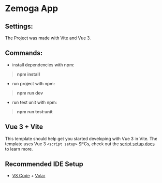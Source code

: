 # Zemoga App

## Settings:
The Project was made with Vite and Vue 3.

## Commands:

- install dependencies with npm:
 >**npm install**

- run project with npm:
 >**npm run dev**

- run test unit with npm:
 >**npm run test:unit**




## Vue 3 + Vite

This template should help get you started developing with Vue 3 in Vite. The template uses Vue 3 `<script setup>` SFCs, check out the [script setup docs](https://v3.vuejs.org/api/sfc-script-setup.html#sfc-script-setup) to learn more.

## Recommended IDE Setup

- [VS Code](https://code.visualstudio.com/) + [Volar](https://marketplace.visualstudio.com/items?itemName=Vue.volar)


